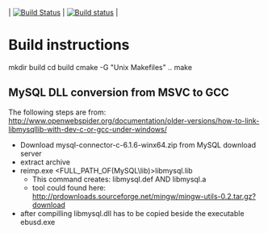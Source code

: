 | [![Build Status](https://travis-ci.org/m7b/ebusd.svg?branch=master)](https://travis-ci.org/m7b/ebusd) | [![Build status](https://ci.appveyor.com/api/projects/status/0ct4tlnm6rkxava0?svg=true)](https://ci.appveyor.com/project/m7b/ebusd) |


Build instructions
==================

mkdir build
cd build
cmake -G "Unix Makefiles" ..
make


MySQL DLL conversion from MSVC to GCC
-------------------------------------

The following steps are from:
http://www.openwebspider.org/documentation/older-versions/how-to-link-libmysqllib-with-dev-c-or-gcc-under-windows/

- Download mysql-connector-c-6.1.6-winx64.zip from MySQL download server
- extract archive
- reimp.exe <FULL_PATH_OF(MySQL\lib)>libmysql.lib
  - This command creates: libmysql.def AND libmysql.a
  - tool could found here: http://prdownloads.sourceforge.net/mingw/mingw-utils-0.2.tar.gz?download
- after compilling libmysql.dll has to be copied beside the executable ebusd.exe
